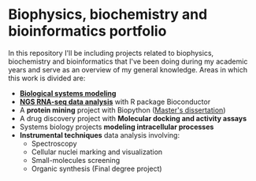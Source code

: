 # Biophysics, biochemistry and bioinformatics portfolio
In this repository I'll be including projects related to biophysics, biochemistry and bioinformatics that I've been doing during my academic years and serve as an overview of my general knowledge. Areas in which this work is divided are:
  * [**Biological systems modeling**](https://github.com/R-ven29/Biophysics_biochemestry_and_bioinformatics_portfolio/tree/main/Biological%20systems%20modeling) 
  * [**NGS RNA-seq data analysis**](https://github.com/R-ven29/Biophysics_biochemestry_and_bioinformatics_portfolio/tree/main/NGS%20RNA-seq%20data%20analysis) with R package Bioconductor 
  * A **protein mining** project with Biopython ([Master's dissertation](https://github.com/R-ven29/Biophysics_biochemestry_and_bioinformatics_portfolio/tree/main/Master's%20Dissertation))
  * A drug discovery project with **Molecular docking and activity assays**
  * Systems biology projects **modeling intracellular processes**
  * **Instrumental techniques** data analysis involving:
      * Spectroscopy
      * Cellular nuclei marking and visualization
      * Small-molecules screening
      * Organic synthesis (Final degree project)



  
